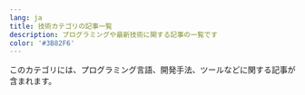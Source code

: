 ```yaml
---
lang: ja
title: 技術カテゴリの記事一覧
description: プログラミングや最新技術に関する記事の一覧です
color: '#3B82F6'
---
```


このカテゴリには、プログラミング言語、開発手法、ツールなどに関する記事が含まれます。